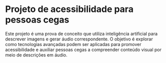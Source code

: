 # Projeto de acessibilidade para pessoas cegas

Este projeto é uma prova de conceito que utiliza inteligência artificial para descrever imagens e gerar áudio correspondente. O objetivo é explorar como tecnologias avançadas podem ser aplicadas para promover acessibilidade e auxiliar pessoas cegas a compreender conteúdo visual por meio de descrições em áudio.